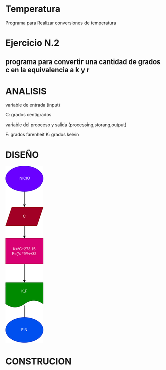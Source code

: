 # Temperatura
Programa para Realizar conversiones de temperatura
# Ejercicio N.2

## programa para convertir una cantidad de grados c en  la equivalencia a k y r

# ANALISIS

variable de entrada (input)

C: grados centigrados 

variable del prooceso y salida (processing,storang,output)

F: grados farenheit
K: grados kelvin 

# DISEÑO

![diagrama de flujo](diagrama.png "diagrama de flujo")

# CONSTRUCION
